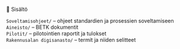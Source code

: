 📂 Sisältö
<html>
<tr><code>Soveltamisohjeet/</code> – ohjeet standardien ja prosessien soveltamiseen</tr><br>
<tr><code>Aineisto/</code> – BETK dokumentit</tr><br>
<tr><code>Pilotit/</code> – pilotointien raportit ja tulokset</tr><br>
<tr><code>Rakennusalan digisanasto/</code> – termit ja niiden selitteet</tr><br>
</html><br>
